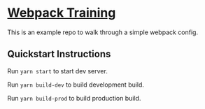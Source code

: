 # [Webpack Training](https://www.freecodecamp.org/news/creating-a-production-ready-webpack-4-config-from-scratch/)

This is an example repo to walk through a simple webpack config.

## Quickstart Instructions

Run `yarn start` to start dev server.

Run `yarn build-dev` to build development build.

Run `yarn build-prod` to build production build.
